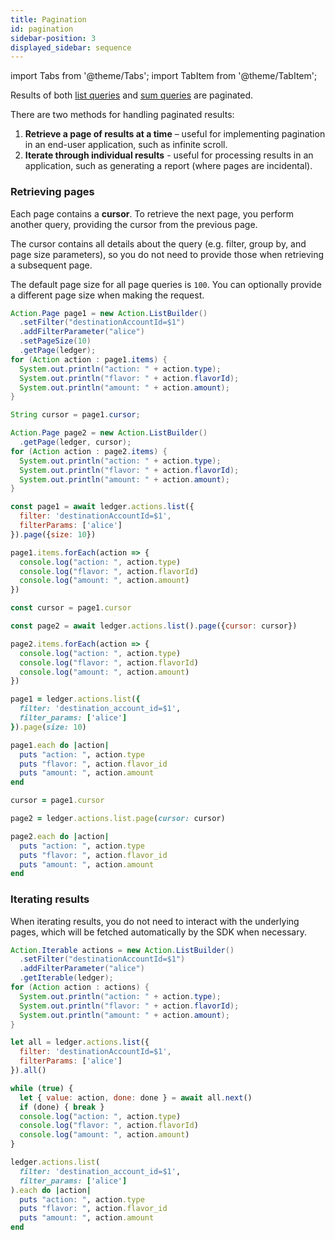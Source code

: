 ```yaml
---
title: Pagination
id: pagination
sidebar-position: 3
displayed_sidebar: sequence
---
```


import Tabs from '@theme/Tabs';
import TabItem from '@theme/TabItem';

Results of both [list queries](list-queries.md) and [sum queries](sum-queries.md) are paginated.

There are two methods for handling paginated results:

1. **Retrieve a page of results at a time** – useful for implementing pagination in an end-user application, such as infinite scroll.
2. **Iterate through individual results** - useful for processing results in an application, such as generating a report (where pages are incidental).

### Retrieving pages
Each page contains a **cursor**. To retrieve the next page, you perform another query, providing the cursor from the previous page.

The cursor contains all details about the query (e.g. filter, group by, and page size parameters), so you do not need to provide those when retrieving a subsequent page.

The default page size for all page queries is `100`. You can optionally provide a different page size when making the request.

<Tabs>
<TabItem value='java' label='Java'>

```java
Action.Page page1 = new Action.ListBuilder()
  .setFilter("destinationAccountId=$1")
  .addFilterParameter("alice")
  .setPageSize(10)
  .getPage(ledger);
for (Action action : page1.items) {
  System.out.println("action: " + action.type);
  System.out.println("flavor: " + action.flavorId);
  System.out.println("amount: " + action.amount);
}

String cursor = page1.cursor;

Action.Page page2 = new Action.ListBuilder()
  .getPage(ledger, cursor);
for (Action action : page2.items) {
  System.out.println("action: " + action.type);
  System.out.println("flavor: " + action.flavorId);
  System.out.println("amount: " + action.amount);
}
```

</TabItem>
<TabItem value='node' label='Node.js'>

```js
const page1 = await ledger.actions.list({
  filter: 'destinationAccountId=$1',
  filterParams: ['alice']
}).page({size: 10})

page1.items.forEach(action => {
  console.log("action: ", action.type)
  console.log("flavor: ", action.flavorId)
  console.log("amount: ", action.amount)
})

const cursor = page1.cursor

const page2 = await ledger.actions.list().page({cursor: cursor})

page2.items.forEach(action => {
  console.log("action: ", action.type)
  console.log("flavor: ", action.flavorId)
  console.log("amount: ", action.amount)
})
```

</TabItem>
<TabItem value='ruby' label='Ruby'>

```ruby
page1 = ledger.actions.list({
  filter: 'destination_account_id=$1',
  filter_params: ['alice']
}).page(size: 10)

page1.each do |action|
  puts "action: ", action.type
  puts "flavor: ", action.flavor_id
  puts "amount: ", action.amount
end

cursor = page1.cursor

page2 = ledger.actions.list.page(cursor: cursor)

page2.each do |action|
  puts "action: ", action.type
  puts "flavor: ", action.flavor_id
  puts "amount: ", action.amount
end
```

</TabItem>
</Tabs>

### Iterating results
When iterating results, you do not need to interact with the underlying pages, which will be fetched automatically by the SDK when necessary.

<Tabs>
<TabItem value='java' label='Java'>

```java
Action.Iterable actions = new Action.ListBuilder()
  .setFilter("destinationAccountId=$1")
  .addFilterParameter("alice")
  .getIterable(ledger);
for (Action action : actions) {
  System.out.println("action: " + action.type);
  System.out.println("flavor: " + action.flavorId);
  System.out.println("amount: " + action.amount);
}
```

</TabItem>
<TabItem value='node' label='Node.js'>

```js
let all = ledger.actions.list({
  filter: 'destinationAccountId=$1',
  filterParams: ['alice']
}).all()

while (true) {
  let { value: action, done: done } = await all.next()
  if (done) { break }
  console.log("action: ", action.type)
  console.log("flavor: ", action.flavorId)
  console.log("amount: ", action.amount)
}
```
</TabItem>
<TabItem value='ruby' label='Ruby'>

```ruby
ledger.actions.list(
  filter: 'destination_account_id=$1',
  filter_params: ['alice']
).each do |action|
  puts "action: ", action.type
  puts "flavor: ", action.flavor_id
  puts "amount: ", action.amount
end
```

</TabItem>
</Tabs>